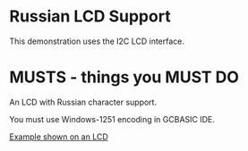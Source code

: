 # Russian LCD Support

This demonstration uses the I2C LCD interface. 


# MUSTS - things you MUST DO

An LCD with Russian character support.

You must use Windows-1251 encoding in GCBASIC IDE.

[Example shown on an LCD](https://github.com/GreatCowBASIC/Demonstration_Sources/blob/main/LCD_Solutions/LCD_Language_Solutions/Russian_Solutions/lcd_rus.gcb)




